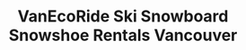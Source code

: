 ---
title: "VanEcoRide Ski Snowboard Snowshoe Rentals Vancouver"
url: /vancouver/vanecoride-ski-snowboard-snowshoe-rentals-vancouver/
shop: storage rental
---